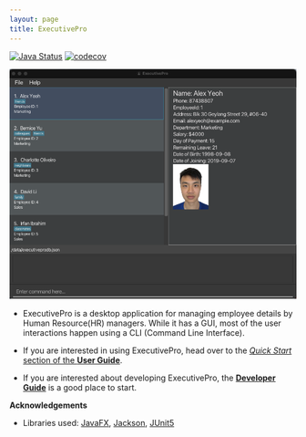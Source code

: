 ```yaml
---
layout: page
title: ExecutivePro
---
```


[![Java Status](https://github.com/AY2223S2-CS2103T-W09-4/tp/actions/workflows/gradle.yml/badge.svg)](https://github.com/AY2223S2-CS2103T-W09-4/tp/actions/workflows/gradle.yml)
[![codecov](https://codecov.io/gh/AY2223S2-CS2103T-W09-4/tp/branch/master/graph/badge.svg?token=U0HOMMQY33)](https://codecov.io/gh/AY2223S2-CS2103T-W09-4/tp)

![Ui](images/UserGuide/Ui.png)

* ExecutivePro is a desktop application for managing employee details by Human Resource(HR) managers. While it has a GUI, most of the user interactions happen using a CLI (Command Line Interface).

* If you are interested in using ExecutivePro, head over to the [_Quick Start_ section of the **User Guide**](UserGuide.md).
* If you are interested about developing ExecutivePro, the [**Developer Guide**](DeveloperGuide.md) is a good place to start.


**Acknowledgements**

* Libraries used: [JavaFX](https://openjfx.io/), [Jackson](https://github.com/FasterXML/jackson), [JUnit5](https://github.com/junit-team/junit5)
